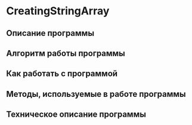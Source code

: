 # CreatingStringArray

## Описание программы

## Алгоритм работы программы

## Как работать с программой

## Методы, используемые в работе программы

## Техническое описание программы